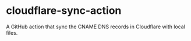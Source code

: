 # cloudflare-sync-action
A GitHub action that sync the CNAME DNS records in Cloudflare with local files.
